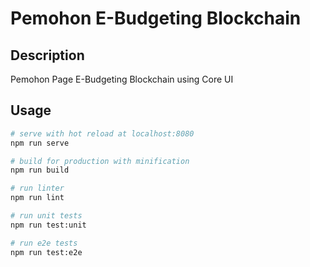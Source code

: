 # Pemohon E-Budgeting Blockchain

## Description

Pemohon Page E-Budgeting Blockchain using Core UI

## Usage

```bash
# serve with hot reload at localhost:8080
npm run serve

# build for production with minification
npm run build

# run linter
npm run lint

# run unit tests
npm run test:unit

# run e2e tests
npm run test:e2e

```

